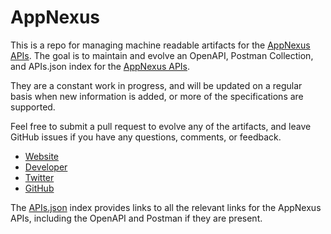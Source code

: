 # AppNexusThis is a repo for managing machine readable artifacts for the [AppNexus APIs](http://www.appnexus.com/). The goal is to maintain and evolve an OpenAPI, Postman Collection, and APIs.json index for the [AppNexus APIs](http://www.appnexus.com/).They are a constant work in progress, and will be updated on a regular basis when new information is added, or more of the specifications are supported.Feel free to submit a pull request to evolve any of the artifacts, and leave GitHub issues if you have any questions, comments, or feedback.- [Website](http://www.appnexus.com/)- [Developer](http://www.appnexus.com/)- [Twitter](https://twitter.com/AppNexus)- [GitHub](https://github.com/appnexus)The [APIs.json](https://github.com/api-evangelist/appnexus/blob/master/apis.json) index provides links to all the relevant links for the AppNexus APIs, including the OpenAPI and Postman if they are present.